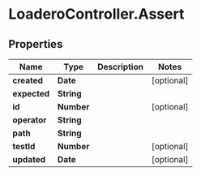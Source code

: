 # LoaderoController.Assert

## Properties
Name | Type | Description | Notes
------------ | ------------- | ------------- | -------------
**created** | **Date** |  | [optional] 
**expected** | **String** |  | 
**id** | **Number** |  | [optional] 
**operator** | **String** |  | 
**path** | **String** |  | 
**testId** | **Number** |  | [optional] 
**updated** | **Date** |  | [optional] 


